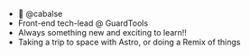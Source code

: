 - 👋 @cabalse
- Front-end tech-lead @ GuardTools
- Always something new and exciting to learn!!
- Taking a trip to space with Astro, or doing a Remix of things

<!---
cabalse/cabalse is a ✨ special ✨ repository because its `README.md` (this file) appears on your GitHub profile.
You can click the Preview link to take a look at your changes.
--->
